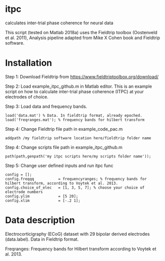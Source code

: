 # itpc
calculates inter-trial phase coherence for neural data

This script (tested on Matlab 2018a) uses the Fieldtrip toolbox (Oostenveld et al. 2011), Analysis pipeline adapted from Mike X Cohen book and Fieldtrip software.

# Installation
Step 1: Download Fieldtrip from https://www.fieldtriptoolbox.org/download/

Step 2: Load example_itpc_github.m in Matlab editor. This is an example script on how to calculate inter-trial phase coherence (ITPC) at your electrodes of choice.

Step 3: Load data and frequency bands.
```
load('data.mat') % Data. In fieldtrip format, already epoched.
load('freqranges.mat'); % frequency bands for hilbert transform

```
Step 4: Change Fieldtrip file path in example_code_pac.m
```
addpath /my fieldtrip software location here/fieldtrip folder name
```
Step 4: Change scripts file path in example_itpc_github.m
```
path(path,genpath('my itpc scripts here/my scripts folder name'));
```
Step 5: Change user defined inputs and run itpc func

```
config = [];
config.freqqq           = frequencyranges; % frequency bands for hilbert transform, according to Voytek et al. 2013.
config.choice_of_elec   = [1, 3, 5, 7]; % choose your choice of electrode numbers
config.ylim             = [5 20];
config.xlim             = [-.2 1];
```
# Data description
Electrocorticigraphy (ECoG) dataset with 29 bipolar derived electrodes (data.label). Data in Fieldtrip format.

Freqranges: Frequency bands for Hilbert transform according to Voytek et al. 2013.


